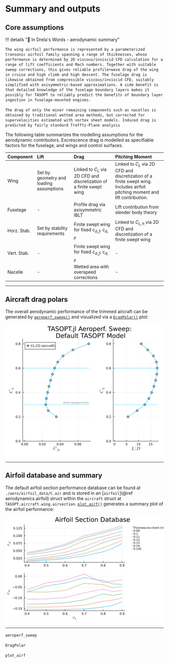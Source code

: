 # Summary and outputs

## Core assumptions


!!! details "📖 In Drela's Words - aerodynamic summary"

    The wing airfoil performance is represented by a parameterized transonic airfoil family spanning a range of thicknesses, whose performance is determined by 2D viscous/inviscid CFD calculation for a range of lift coefficients and Mach numbers. Together with suitable sweep corrections, this gives reliable profile+wave drag of the wing in cruise and high climb and high descent. The fuselage drag is likewise obtained from compressible viscous/inviscid CFD, suitably simplified with axisymmetric-based approximations. A side benefit is that detailed knowledge of the fuselage boundary layers makes it possibly for TASOPT to reliably predict the benefits of boundary layer ingestion in fuselage-mounted engines.

    The drag of only the minor remaining components such as nacelles is obtained by traditional wetted area methods, but corrected for supervelocities estimated with vortex sheet models. Induced drag is predicted by fairly standard Trefftz-Plane analysis

The following table summarizes the modelling assumptions for the aerodynamic contributors. Excrescence drag is modelled as specifiable factors for the fuselage, and wings and control surfaces.

| Component   | Lift                                     | Drag                                                        | Pitching Moment                                                                 |
|:------------|:-----------------------------------------|:------------------------------------------------------------|:--------------------------------------------------------------------------------|
| Wing        | Set by geometry and loading assumptions  | Linked to $C_L$ via 2D CFD and discretization of a finite swept wing | Linked to $C_L$ via 2D CFD and discretization of a finite swept wing. Includes airfoil pitching moment and lift contribution. |
| Fuselage    | -                                        | Profile drag via axisymmetric IBLT                          | Lift contribution from slender body theory                                      |
| Horz. Stab. | Set by stability requirements            | Finite swept wing for fixed $c_{d,f}$, $c_{d,p}$                  | Linked to $C_{L,h}$ via 2D CFD and discretization of a finite swept wing          |
| Vert. Stab. | -                                        | Finite swept wing for fixed $c_{d,f}$, $c_{d,p}$                  | -                                                                               |
| Nacelle     | -                                        | Wetted area with overspeed corrections                      | -                                                                               |

---
## Aircraft drag polars

The overall aerodynamic performance of the trimmed aircraft can be generated by [`aeroperf_sweep()`](@ref) and visualized via a [`DragPolar()`](@ref) plot:

![](../assets/dragpolar_output.svg)

---
## Airfoil database and summary

The default airfoil section performance database can be found at `./aero/airfoil_data/C.air` and is stored in an [`airfoil`](@ref aerodynamics.airfoil) struct within the `aircraft` struct at `TASOPT.aircraft.wing.airsection`. [`plot_airf()`](@ref) generates a summary plot of the airfoil performance:

![Airfoil lift, drag, and pitching moment performance.](../assets/plot_airf_output.svg)

---
```@docs
aeroperf_sweep

DragPolar

plot_airf

```
